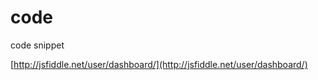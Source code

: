 code
====

code snippet

[http://jsfiddle.net/user/dashboard/](http://jsfiddle.net/user/dashboard/)



